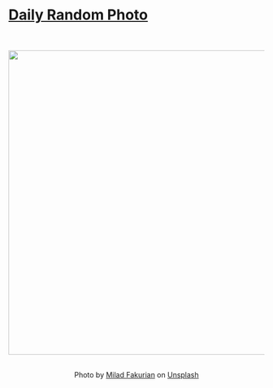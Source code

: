 # [Daily Random Photo](https://www.dailyrandomphoto.com/)

<div align="center">
  <br>
  <br>
  <a href="https://www.dailyrandomphoto.com/p/2024/2024-10-07/"><img src="https://images.unsplash.com/photo-1725113114049-31121918636c?crop=entropy&cs=tinysrgb&fit=max&fm=jpg&ixid=M3w3NzUwOHwwfDF8cmFuZG9tfHx8fHx8fHx8MTcyODI2MTY3NXw&ixlib=rb-4.0.3&q=80&w=1080" width="600px"></a>
  <br>
  <br>
  <p class="has-text-grey">Photo by <a href="https://unsplash.com/@fakurian?utm_source=Daily%20Random%20Photo&amp;utm_medium=referral" target="_blank" rel="noopener noreferrer">Milad Fakurian</a> on <a href="https://unsplash.com/photos/a-close-up-of-a-cd-disc-on-a-black-background-j2rYlCTZZ4g?utm_source=Daily%20Random%20Photo&amp;utm_medium=referral" target="_blank" rel="noopener noreferrer">Unsplash</a></p>
</div>
